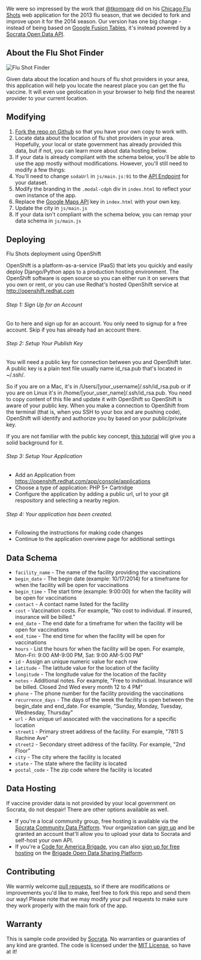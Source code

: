 We were so impressed by the work that [@tkompare](https://github.com/tkompare) did on his [Chicago Flu Shots](https://github.com/tkompare/flushots2013) web application for the 2013 flu season, that we decided to fork and improve upon it for the 2014 season. Our version has one big change - instead of being based on [Google Fusion Tables](https://tables.google.com/), it's instead powered by a [Socrata Open Data API](http://dev.socrata.com).

## About the Flu Shot Finder

![Flu Shot Finder](screenshot.png)

Given data about the location and hours of flu shot providers in your area, this application will help you locate the nearest place you can get the flu vaccine. It will even use geolocation in your browser to help find the nearest provider to your current location.

## Modifying 

1. [Fork the repo on Github](https://github.com/socrata/flushots/fork) so that you have your own copy to work with.
2. Locate data about the location of flu shot providers in your area. Hopefully, your local or state government has already provided this data, but if not, you can learn more about data hosting below.
3. If your data is already compliant with the schema below, you'll be able to use the app mostly without modifications. However, you'll still need to modify a few things:
  1. You'll need to change `sodaUrl` in `js/main.js:91` to the [API Endpoint](http://dev.socrata.com/docs/endpoints.html) for your dataset.
  2. Modify the branding in the `.modal-cdph` div in `index.html` to reflect your own instance of the app.
  3. Replace the [Google Maps API](https://developers.google.com/maps/) key in `index.html` with your own key.
  4. Update the city in `js/main.js`
4. If your data isn't compliant with the schema below, you can remap your data schema in `js/main.js`

## Deploying

Flu Shots deployment using OpenShift

OpenShift is a platform-as-a-service (PaaS) that lets you quickly and easily deploy Django/Python apps to a production hosting environment. The OpenShift software is open source so you can either run it on servers that you own or rent, or you can use Redhat's hosted OpenShift service at http://openshift.redhat.com

######  Step 1: Sign Up for an Account

Go to here and sign up for an account. You only need to signup for a free account. Skip if you has already had an account there.

###### Step 2: Setup Your Publish Key

You will need a public key for connection between you and  OpenShift later. A public key is  a plain text file usually name id_rsa.pub that's located in ~/.ssh/. 

So if you are on a Mac, it's in /Users/[your_username]/.ssh/id_rsa.pub or if you are on Linux it's in /home/[your_user_name]/.ssh/id_rsa.pub. You need to copy content of this file and update it with OpenShift so OpenShift is aware of your public key. When you make a connection to OpenShift from the terminal (that is, when you SSH to your box and are pushing code), OpenShift will identify and authorize you by based on your public/private key.

If you are not familiar with the public key concept, [this tutorial](http://code.tutsplus.com/tutorials/ssh-what-and-how--net-25138) will give you a solid background for it.

###### Step 3: Setup Your Application

- Add an Application from https://openshift.redhat.com/app/console/applications
- Choose a type of application: PHP 5+ Cartridge
- Configure the application by adding a public url, url to your git respository and selecting a nearby region.

###### Step 4: Your application has been created.

- Following the instructions for making code changes
- Continue to the application overview page for additional settings

## Data Schema

- `facility_name` - The name of the facility providing the vaccinations
- `begin_date` - The begin date (example: 10/17/2014) for a timeframe for when the facility will be open for vaccinations
- `begin_time` - The start time (example: 9:00:00) for when the facility will be open for vaccinations
- `contact` - A contact name listed for the facility
- `cost` - Vaccination costs. For example, "No cost to individual. If insured, insurance will be billed."
- `end_date` - The end date for a timeframe for when the facility will be open for vaccinations
- `end_time` - The end time for when the facility will be open for vaccinations
- `hours` - List the hours for when the facility will be open. For example, Mon-Fri: 9:00 AM-9:00 PM, Sat: 9:00 AM-5:00 PM"
- `id` - Assign an unique numeric value for each row
- `latitude` - The latitude value for the location of the facility
- `longitude` - The longitude value for the location of the facility
- `notes` - Additional notes. For example, "Free to individual. Insurance will be billed. Closed 2nd Wed every month 12 to 4 PM"
- `phone` - The phone number for the facility providing the vaccinations
- `recurrence_days` - The days of the week the facility is open between the begin_date and end_date. For example, "Sunday, Monday, Tuesday, Wednesday, Thursday"
- `url` - An unique url assocated with the vaccinations for a specific location
- `street1` - Primary street address of the facility. For example, "7811 S Rachine Ave"
- `street2` - Secondary street address of the facility. For example, "2nd Floor"
- `city` - The city where the facility is located
- `state` - The state where the facility is located
- `postal_code` - The zip code where the facility is located

## Data Hosting

If vaccine provider data is not provided by your local government on Socrata, do not despair! There are other options available as well.

- If you're a local community group, free hosting is available via the [Socrata Community Data Platform](https://communities.socrata.com/). Your organization can [sign up](http://hackathon-in-a-box.org/open-data-apis/community-groups.html) and be granted an account that'll allow you to upload your data to Socrata and self-host your own API.
- If you're a [Code for America Brigade](http://www.codeforamerica.org/brigade/), you can also [sign up for free hosting](https://brigades.opendatanetwork.com/learn-more) on the [Brigade Open Data Sharing Platform](https://brigades.opendatanetwork.com/).

## Contributing

We warmly welcome [pull requests](https://help.github.com/articles/using-pull-requests/), so if there are modifications or improvements you'd like to make, feel free to fork this repo and send them our way! Please note that we may modify your pull requests to make sure they work properly with the main fork of the app.

## Warranty

This is sample code provided by [Socrata](http://www.socrata.com). No warranties or guaranties of any kind are granted. The code is licensed under the [MIT License](LICENSE.TXT), so have at it!
